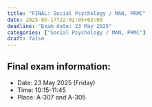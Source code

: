 ```yaml
---
title: "FINAL: Social Psychology / MAN, PRMC"
date: 2025-05-17T22:02:05+02:00
deadline: "Exam date: 23 May 2025"
categories: ["Social Psychology / MAN, PRMC"]
draft: false
---
```


## Final exam information:

* Date: 23 May 2025 (Friday)
* Time: 10:15-11:45
* Place: A-307 and A-305